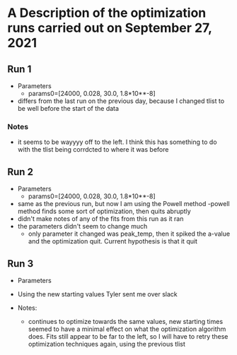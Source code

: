 # A Description of the optimization runs carried out on September 27, 2021

## Run 1  
- Parameters
    - params0=[24000, 0.028, 30.0, 1.8*10**-8]
- differs from the last run on the previous day, because I changed tlist to be well before the start of the data

### Notes
- it seems to be wayyyy off to the left. I think this has something to do with the tlist being corrdcted to where it was before


## Run 2
- Parameters
    - params0=[24000, 0.028, 30.0, 1.8*10**-8]
- same as the previous run, but now I am using the Powell method
-powell method finds some sort of optimization, then quits abruptly
- didn't make notes of any of the fits from this run as it ran
- the parameters didn't seem to change much
    - only parameter it changed was peak_temp, then it spiked the a-value and the optimization quit. Current hypothesis is that it quit

## Run 3
- Parameters
- Using the new starting values Tyler sent me over slack

- Notes:
    - continues to optimize towards the same values, new starting times seemed to have a minimal effect on what the optimization algorithm does. Fits still appear to be far to the left, so I will have to retry these optimization techniques again, using the previous tlist